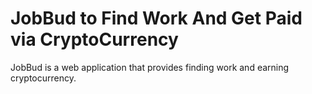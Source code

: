 ﻿

# JobBud to Find Work And Get Paid via CryptoCurrency

JobBud is a web application that provides finding work and earning cryptocurrency.

